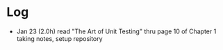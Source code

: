 # Log
* Jan 23 (2.0h) read "The Art of Unit Testing" thru page 10 of Chapter 1 taking notes, setup repository
